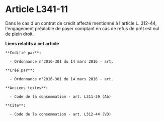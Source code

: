 # Article L341-11

Dans le cas d'un contrat de crédit affecté mentionné à l'article L. 312-44, l'engagement préalable de payer comptant en cas
de refus de prêt est nul de plein droit.

**Liens relatifs à cet article**

	**Codifié par**:

	  - Ordonnance n°2016-301 du 14 mars 2016 - art.

	**Créé par**:

	  - Ordonnance n°2016-301 du 14 mars 2016 - art.

	**Anciens textes**:

	  - Code de la consommation - art. L311-39 (Ab)

	**Cite**:

	  - Code de la consommation - art. L312-44 (VD)
